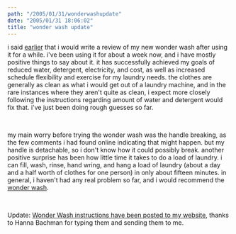 ```yaml
---
path: "/2005/01/31/wonderwashupdate" 
date: "2005/01/31 18:06:02" 
title: "wonder wash update" 
---
```

<p>i said <a href="http://weblog.randomchaos.com/index.php?date=2005-01-15&amp;title=wonder+wash">earlier</a> that i would write a review of my new wonder wash after using it for a while. i've been using it for about a week now, and i have mostly positive things to say about it. it has successfully achieved my goals of reduced water, detergent, electricity, and cost, as well as increased schedule flexibility and exercise for my laundry needs. the clothes are generally as clean as what i would get out of a laundry machine, and in the rare instances where they aren't quite as clean, i expect more closely following the instructions regarding amount of water and detergent would fix that. i've just been doing rough guesses so far.</p><br><p>my main worry before trying the wonder wash was the handle breaking, as the few comments i had found online indicating that might happen. but my handle is detachable, so i don't know how it could possibly break. another positive surprise has been how little time it takes to do a load of laundry. i can fill, wash, rinse, hand wring, and hang a load of laundry (about a day and a half worth of clothes for one person) in only about fifteen minutes. in general, i haven't had any real problem so far, and i would recommend the <a href="http://www.laundry-alternative.com/washing.html">wonder wash</a>.</p><br><p>Update: <a href="http://www.randomchaos.com/document.php?source=wonder_wash">Wonder Wash instructions have been posted to my website</a>, thanks to Hanna Bachman for typing them and sending them to me.</p>